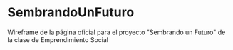 # SembrandoUnFuturo
Wireframe de la página oficial para el proyecto "Sembrando un Futuro" de la clase de Emprendimiento Social 
